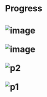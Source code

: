 <h1>Progress<h1 />
  
![image](https://github.com/methlox/xeet/assets/84025779/62b7f02d-af3c-4150-a2bf-35be922a9022)
  
![image](https://github.com/methlox/xeet/assets/84025779/f55d3c28-dc4f-4590-84a8-6505561decc0)

![p2](https://github.com/methlox/xeet/assets/84025779/1ffd4829-e726-475b-8801-aa93ed287c72)

![p1](https://github.com/methlox/xeet/assets/84025779/20f0111e-9152-4141-9c50-e4f9b4ad1ec1)
